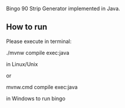 Bingo 90 Strip Generator implemented in Java.

## How to run
Please execute in terminal:

./mvnw compile exec:java

in Linux/Unix

or

mvnw.cmd compile exec:java

in Windows to run bingo
